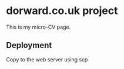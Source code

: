 # dorward.co.uk project

This is my micro-CV page.

## Deployment

Copy to the web server using scp
